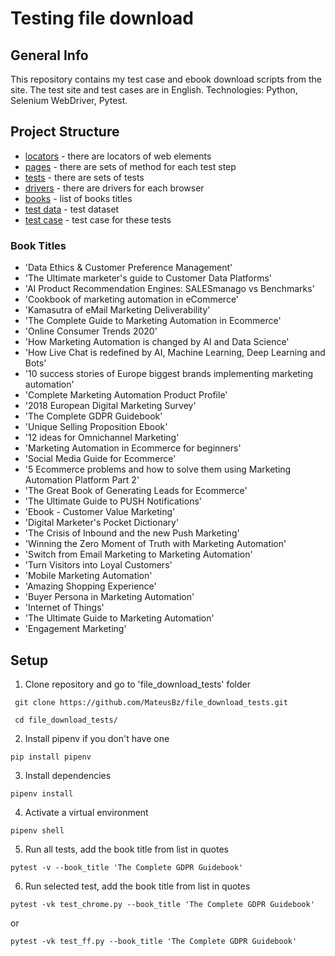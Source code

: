 # Testing file download
## General Info
This repository contains my test case and ebook download scripts from the site.
The test site and test cases are in English. Technologies: Python, Selenium WebDriver, Pytest.
## Project Structure
- [locators](https://github.com/MateusBz/file_download_tests/tree/main/locators)  - there are locators of web elements
- [pages](https://github.com/MateusBz/file_download_tests/tree/main/pages) - there are sets of method for each test step
- [tests](https://github.com/MateusBz/file_download_tests/tree/main/tests) - there are sets of tests
- [drivers](https://github.com/MateusBz/file_download_tests/tree/main/drivers) - there are drivers for each browser
- [books](https://github.com/MateusBz/file_download_tests/blob/main/books.json) - list of books titles
- [test data](https://github.com/MateusBz/file_download_tests/blob/main/test_data.json) - test dataset 
- [test case](https://github.com/MateusBz/file_download_tests/blob/main/test_case) - test case for these tests  
### Book Titles
- 'Data Ethics & Customer Preference Management'
- 'The Ultimate marketer's guide to Customer Data Platforms'
- 'AI Product Recommendation Engines: SALESmanago vs Benchmarks'
- 'Cookbook of marketing automation in eCommerce'
- 'Kamasutra of eMail Marketing Deliverability'
- 'The Complete Guide to Marketing Automation in Ecommerce'
- 'Online Consumer Trends 2020'
- 'How Marketing Automation is changed by AI and Data Science'
- 'How Live Chat is redefined by AI, Machine Learning, Deep Learning and Bots'
- '10 success stories of Europe biggest brands implementing marketing automation'
- 'Complete Marketing Automation Product Profile'
- '2018 European Digital Marketing Survey'
- 'The Complete GDPR Guidebook'
- 'Unique Selling Proposition Ebook'
- '12 ideas for Omnichannel Marketing'
- 'Marketing Automation in Ecommerce for beginners'
- 'Social Media Guide for Ecommerce'
- '5 Ecommerce problems and how to solve them using Marketing Automation Platform Part 2'
- 'The Great Book of Generating Leads for Ecommerce'
- 'The Ultimate Guide to PUSH Notifications'
- 'Ebook - Customer Value Marketing'
- 'Digital Marketer's Pocket Dictionary'
- 'The Crisis of Inbound and the new Push Marketing'
- 'Winning the Zero Moment of Truth with Marketing Automation'
- 'Switch from Email Marketing to Marketing Automation'
- 'Turn Visitors into Loyal Customers'
- 'Mobile Marketing Automation'
- 'Amazing Shopping Experience'
- 'Buyer Persona in Marketing Automation'
- 'Internet of Things'
- 'The Ultimate Guide to Marketing Automation'
- 'Engagement Marketing'
## Setup
1. Clone repository and go to 'file_download_tests' folder
```
 git clone https://github.com/MateusBz/file_download_tests.git

 cd file_download_tests/
```
2. Install pipenv if you don't have one
```
pip install pipenv
```
3. Install dependencies
```
pipenv install
```
4. Activate a virtual environment
```
pipenv shell
```
5. Run all tests, add the book title from list in quotes
```
pytest -v --book_title 'The Complete GDPR Guidebook'
```

6. Run selected test, add the book title from list in quotes
```
pytest -vk test_chrome.py --book_title 'The Complete GDPR Guidebook'
```
or
```
pytest -vk test_ff.py --book_title 'The Complete GDPR Guidebook'
```